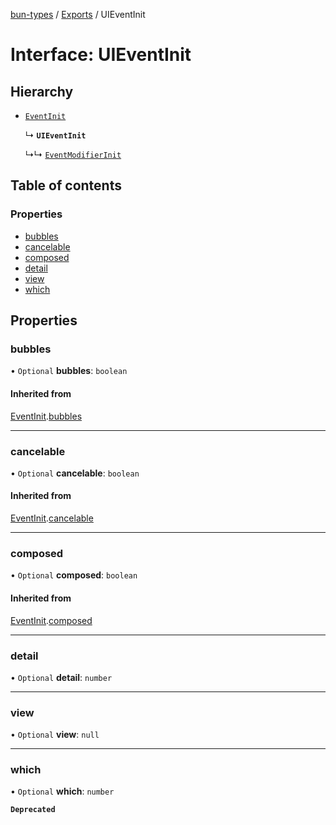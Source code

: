 [bun-types](https://oven-sh.github.io/bun-types/README.md) / [Exports](https://oven-sh.github.io/bun-types/modules.md) / UIEventInit

# Interface: UIEventInit

## Hierarchy

- [`EventInit`](https://oven-sh.github.io/bun-types/interfaces/EventInit.md)

  ↳ **`UIEventInit`**

  ↳↳ [`EventModifierInit`](https://oven-sh.github.io/bun-types/interfaces/EventModifierInit.md)

## Table of contents

### Properties

- [bubbles](https://oven-sh.github.io/bun-types/interfaces/UIEventInit.md#bubbles)
- [cancelable](https://oven-sh.github.io/bun-types/interfaces/UIEventInit.md#cancelable)
- [composed](https://oven-sh.github.io/bun-types/interfaces/UIEventInit.md#composed)
- [detail](https://oven-sh.github.io/bun-types/interfaces/UIEventInit.md#detail)
- [view](https://oven-sh.github.io/bun-types/interfaces/UIEventInit.md#view)
- [which](https://oven-sh.github.io/bun-types/interfaces/UIEventInit.md#which)

## Properties

### bubbles

• `Optional` **bubbles**: `boolean`

#### Inherited from

[EventInit](https://oven-sh.github.io/bun-types/interfaces/EventInit.md).[bubbles](https://oven-sh.github.io/bun-types/interfaces/EventInit.md#bubbles)

___

### cancelable

• `Optional` **cancelable**: `boolean`

#### Inherited from

[EventInit](https://oven-sh.github.io/bun-types/interfaces/EventInit.md).[cancelable](https://oven-sh.github.io/bun-types/interfaces/EventInit.md#cancelable)

___

### composed

• `Optional` **composed**: `boolean`

#### Inherited from

[EventInit](https://oven-sh.github.io/bun-types/interfaces/EventInit.md).[composed](https://oven-sh.github.io/bun-types/interfaces/EventInit.md#composed)

___

### detail

• `Optional` **detail**: `number`

___

### view

• `Optional` **view**: ``null``

___

### which

• `Optional` **which**: `number`

**`Deprecated`**
